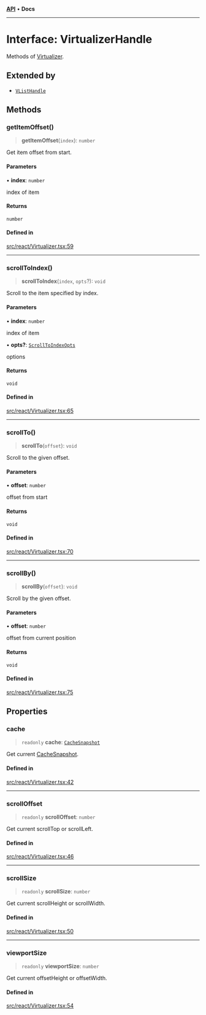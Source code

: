 [**API**](../../API.md) • **Docs**

***

# Interface: VirtualizerHandle

Methods of [Virtualizer](../functions/Virtualizer.md).

## Extended by

- [`VListHandle`](VListHandle.md)

## Methods

### getItemOffset()

> **getItemOffset**(`index`): `number`

Get item offset from start.

#### Parameters

• **index**: `number`

index of item

#### Returns

`number`

#### Defined in

[src/react/Virtualizer.tsx:59](https://github.com/inokawa/virtua/blob/2354131db851fd7526c2b9bc4d9c490858dbde64/src/react/Virtualizer.tsx#L59)

***

### scrollToIndex()

> **scrollToIndex**(`index`, `opts`?): `void`

Scroll to the item specified by index.

#### Parameters

• **index**: `number`

index of item

• **opts?**: [`ScrollToIndexOpts`](ScrollToIndexOpts.md)

options

#### Returns

`void`

#### Defined in

[src/react/Virtualizer.tsx:65](https://github.com/inokawa/virtua/blob/2354131db851fd7526c2b9bc4d9c490858dbde64/src/react/Virtualizer.tsx#L65)

***

### scrollTo()

> **scrollTo**(`offset`): `void`

Scroll to the given offset.

#### Parameters

• **offset**: `number`

offset from start

#### Returns

`void`

#### Defined in

[src/react/Virtualizer.tsx:70](https://github.com/inokawa/virtua/blob/2354131db851fd7526c2b9bc4d9c490858dbde64/src/react/Virtualizer.tsx#L70)

***

### scrollBy()

> **scrollBy**(`offset`): `void`

Scroll by the given offset.

#### Parameters

• **offset**: `number`

offset from current position

#### Returns

`void`

#### Defined in

[src/react/Virtualizer.tsx:75](https://github.com/inokawa/virtua/blob/2354131db851fd7526c2b9bc4d9c490858dbde64/src/react/Virtualizer.tsx#L75)

## Properties

### cache

> `readonly` **cache**: [`CacheSnapshot`](CacheSnapshot.md)

Get current [CacheSnapshot](CacheSnapshot.md).

#### Defined in

[src/react/Virtualizer.tsx:42](https://github.com/inokawa/virtua/blob/2354131db851fd7526c2b9bc4d9c490858dbde64/src/react/Virtualizer.tsx#L42)

***

### scrollOffset

> `readonly` **scrollOffset**: `number`

Get current scrollTop or scrollLeft.

#### Defined in

[src/react/Virtualizer.tsx:46](https://github.com/inokawa/virtua/blob/2354131db851fd7526c2b9bc4d9c490858dbde64/src/react/Virtualizer.tsx#L46)

***

### scrollSize

> `readonly` **scrollSize**: `number`

Get current scrollHeight or scrollWidth.

#### Defined in

[src/react/Virtualizer.tsx:50](https://github.com/inokawa/virtua/blob/2354131db851fd7526c2b9bc4d9c490858dbde64/src/react/Virtualizer.tsx#L50)

***

### viewportSize

> `readonly` **viewportSize**: `number`

Get current offsetHeight or offsetWidth.

#### Defined in

[src/react/Virtualizer.tsx:54](https://github.com/inokawa/virtua/blob/2354131db851fd7526c2b9bc4d9c490858dbde64/src/react/Virtualizer.tsx#L54)
